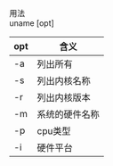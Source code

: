 用法  
uname [opt]


opt | 含义
-- | --
-a | 列出所有
-s | 列出内核名称
-r | 列出内核版本
-m | 系统的硬件名称
-p | cpu类型
-i | 硬件平台

